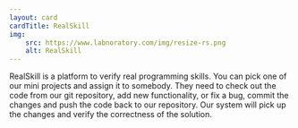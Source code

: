 ```yaml
---
layout: card
cardTitle: RealSkill
img:
    src: https://www.labnoratory.com/img/resize-rs.png
    alt: RealSkill
---
```


RealSkill is a platform to verify real programming skills. You can pick one of our mini projects and assign it to somebody. They need to check out the code from our git repository, add new functionality, or fix a bug, commit the changes and push the code back to our repository. Our system will pick up the changes and verify the correctness of the solution.
